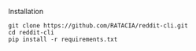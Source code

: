 Installation
```
git clone https://github.com/RATACIA/reddit-cli.git
cd reddit-cli
pip install -r requirements.txt
```
